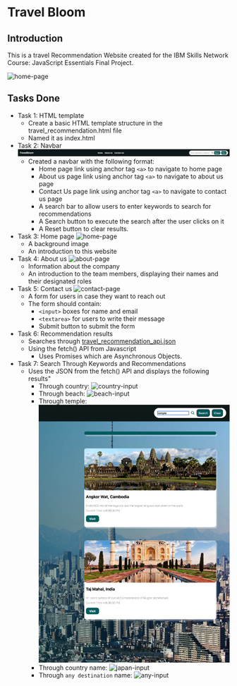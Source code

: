 # Travel Bloom

## Introduction

This is a travel Recommendation Website created for the IBM Skills Network Course: JavaScript Essentials Final Project.

![home-page](./images/home_page.png)

## Tasks Done
- Task 1: HTML template
    - Create a basic HTML template structure in the travel_recommendation.html file
    - Named it as index.html
- Task 2: Navbar
    ![nav-bar](./images/nav_bar.png)
    - Created a navbar with the following format:
        - Home page link using anchor tag `<a>` to navigate to home page
        - About us page link using anchor tag `<a>` to navigate to about us page
        - Contact Us page link using anchor tag `<a>` to navigate to contact us page
        - A search bar to allow users to enter keywords to search for recommendations
        - A Search button to execute the search after the user clicks on it
        - A Reset button to clear results.
- Task 3: Home page
    ![home-page](./images/home_page.png)
    - A background image
    - An introduction to this website
- Task 4: About us
![about-page](./images/about.png)
    - Information about the company
    - An introduction to the team members, displaying their names and their designated roles
- Task 5: Contact us
![contact-page](./images/contact.png)
    - A form for users in case they want to reach out
    - The form should contain:
        - `<input>` boxes for name and email
        - `<textarea>` for users to write their message
        - Submit button to submit the form
- Task 6: Recommendation results
    - Searches through [travel_recommendation_api.json](./travel_recommendation_api.json)
    - Using the fetch() API from Javascript
        - Uses Promises which are Asynchronous Objects.
- Task 7: Search Through Keywords and Recommendations
    - Uses the JSON from the fetch() API and displays the following results"
        - Through country:
        ![country-input](./images/country.png)
        - Through beach:
        ![beach-input](./images/beaches.png)
        - Through temple:
        ![temple-input](./images/temple.png)
        - Through country name:
        ![japan-input](./images/beaches.png)
        - Through `any destination` name:
        ![any-input](./images/beaches.png)